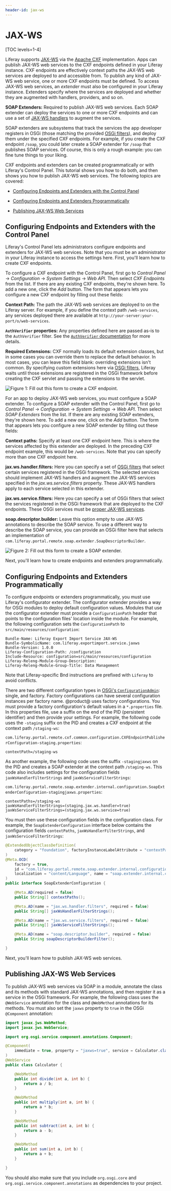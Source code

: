 ```yaml
---
header-id: jax-ws
---
```


# JAX-WS

[TOC levels=1-4]

Liferay supports
[JAX-WS](https://en.wikipedia.org/wiki/Java_API_for_XML_Web_Services)
via the [Apache CXF](http://cxf.apache.org/) implementation. Apps can publish
JAX-WS web services to the CXF endpoints defined in your Liferay instance. CXF
endpoints are effectively context paths the JAX-WS web services are deployed to
and accessible from. To publish any kind of JAX-WS web service, one or more CXF
endpoints must be defined. To access JAX-WS web services, an *extender* must
also be configured in your Liferay instance. Extenders specify where the
services are deployed and whether they are augmented with handlers, providers,
and so on.

**SOAP Extenders:** Required to publish JAX-WS web services. Each SOAP extender
can deploy the services to one or more CXF endpoints and can use a set of
[JAX-WS handlers](https://jax-ws.java.net/articles/handlers_introduction.html)
to augment the services.

SOAP extenders are subsystems that track the services the app developer
registers in OSGi (those matching the provided
[OSGi filters](https://osgi.org/javadoc/r6/core/org/osgi/framework/Filter.html)),
and deploy them under the specified CXF endpoints. For example, if you create
the CXF endpoint `/soap`, you could later create a SOAP extender for `/soap`
that publishes SOAP services. Of course, this is only a rough example: you can
fine tune things to your liking.

CXF endpoints and extenders can be created programmatically or with Liferay's
Control Panel. This tutorial shows you how to do both, and then shows you how to
publish JAX-WS web services. The following topics are covered:

- [Configuring Endpoints and Extenders with the Control Panel](/docs/7-2/frameworks/-/knowledge_base/f/jax-ws#configuring-endpoints-and-extenders-with-the-control-panel)

- [Configuring Endpoints and Extenders Programmatically](/docs/7-2/frameworks/-/knowledge_base/f/jax-ws#configuring-endpoints-and-extenders-programmatically)

- [Publishing JAX-WS Web Services](/docs/7-2/frameworks/-/knowledge_base/f/jax-ws#publishing-jax-ws-web-services)

## Configuring Endpoints and Extenders with the Control Panel

Liferay's Control Panel lets administrators configure endpoints and extenders
for JAX-WS web services. Note that you must be an administrator in your Liferay
instance to access the settings here. First, you'll learn how to create CXF
endpoints.

To configure a CXF endpoint with the Control Panel, first go to *Control Panel*
&rarr; *Configuration* &rarr; *System Settings* &rarr; *Web API*. Then select
*CXF Endpoints* from the list. If there are any existing CXF endpoints, they're
shown here. To add a new one, click the *Add* button. The form that appears
lets you configure a new CXF endpoint by filling out these fields:

**Context Path:** The path the JAX-WS web services are deployed to on the
Liferay server. For example, if you define the context path `/web-services`, any
services deployed there are available at
`http://your-server:your-port/o/web-services`.

**`AuthVerifier` properties:** Any properties defined here are passed as-is to
the `AuthVerifier` filter. See the
[`AuthVerifier` documentation](/docs/7-2/deploy/-/knowledge_base/d/authentication-verifiers)
for more details.

**Required Extensions:** CXF normally loads its default extension classes, but
in some cases you can override them to replace the default behavior. In most
cases, you can leave this field blank: overriding extensions isn't common. By
specifying custom extensions here via [OSGi filters](https://osgi.org/javadoc/r6/core/org/osgi/framework/Filter.html),
Liferay waits until those extensions are registered in the OSGi framework
before creating the CXF servlet and passing the extensions to the servlet.

![Figure 1: Fill out this form to create a CXF endpoint.](../../../images/cxf-endpoint-form.png)

For an app to deploy JAX-WS web services, you must configure a SOAP extender.
To configure a SOAP extender with the Control Panel, first go to *Control
Panel* &rarr; *Configuration* &rarr; *System Settings* &rarr; *Web API*. Then
select *SOAP Extenders* from the list. If there are any existing SOAP
extenders, they're shown here. To add a new one, click on the *Add* button. The
form that appears lets you configure a new SOAP extender by filling out these
fields:

**Context paths:** Specify at least one CXF endpoint here. This is where the
services affected by this extender are deployed. In the preceding CXF endpoint
example, this would be `/web-services`. Note that you can specify more than
one CXF endpoint here.

**jax.ws.handler.filters:** Here you can specify a set of
[OSGi filters](https://osgi.org/javadoc/r6/core/org/osgi/framework/Filter.html)
that select certain services registered in the OSGi framework. The selected
services should implement JAX-WS handlers and augment the JAX-WS services
specified in the *jax.ws.service.filters* property. These JAX-WS handlers
apply to each service selected in this extender.

**jax.ws.service.filters:** Here you can specify a set of OSGi filters that
select the services registered in the OSGi framework that are deployed to the
CXF endpoints. These OSGi services must be
[proper JAX-WS services](https://docs.oracle.com/javaee/7/tutorial/jaxws001.htm).

**soap.descriptor.builder:** Leave this option empty to use JAX-WS annotations
to describe the SOAP service. To use a different way to describe the SOAP
service, you can provide an OSGi filter here that selects an implementation of
`com.liferay.portal.remote.soap.extender.SoapDescriptorBuilder`.

![Figure 2: Fill out this form to create a SOAP extender.](../../../images/soap-extenders-form.png)

Next, you'll learn how to create endpoints and extenders programmatically.

## Configuring Endpoints and Extenders Programmatically

To configure endpoints or extenders programmatically, you must use Liferay's
configurator extender. The configurator extender provides a way for OSGi modules
to deploy default configuration values. Modules that use the configurator
extender must provide a `ConfigurationPath` header that points to the
configuration files' location inside the module. For example, the following
configuration sets the `ConfigurationPath` to
`src/main/resources/configuration`:

```properties
Bundle-Name: Liferay Export Import Service JAX-WS
Bundle-SymbolicName: com.liferay.exportimport.service.jaxws
Bundle-Version: 1.0.0
Liferay-Configuration-Path: /configuration
Include-Resource: configuration=src/main/resources/configuration
Liferay-Releng-Module-Group-Description:
Liferay-Releng-Module-Group-Title: Data Management
```

Note that Liferay-specific Bnd instructions are prefixed with `Liferay` to
avoid conflicts.

There are two different configuration types in
[OSGi's `ConfigurationAdmin`](https://osgi.org/javadoc/r4v42/org/osgi/service/cm/ConfigurationAdmin.html):
single, and factory. Factory configurations can have several configuration
instances per factory name. @product@ uses factory configurations. You
must provide a factory configuration's default values in a `*.properties` file.
In this properties file, use a suffix on the end of the PID (persistent
identifier) and then provide your settings. For example, the following code uses
the `-staging` suffix on the PID and creates a CXF endpoint at the context path
`/staging-ws`:

`com.liferay.portal.remote.cxf.common.configuration.CXFEndpointPublisherConfiguration-staging.properties`:

```properties
contextPath=/staging-ws
```

As another example, the following code uses the suffix `-stagingjaxws` on the
PID and creates a SOAP extender at the context path `/staging-ws`. This code
also includes settings for the configuration fields `jaxWsHandlerFilterStrings`
and `jaxWsServiceFilterStrings`:

`com.liferay.portal.remote.soap.extender.internal.configuration.SoapExtenderConfiguration-stagingjaxws.properties`:

```properties
contextPaths=/staging-ws
jaxWsHandlerFilterStrings=(staging.jax.ws.handler=true)
jaxWsServiceFilterStrings=(staging.jax.ws.service=true)
```

You must then use these configuration fields in the configuration class. For
example, the `SoapExtenderConfiguration` interface below contains the
configuration fields `contextPaths`, `jaxWsHandlerFilterStrings`, and
`jaxWsServiceFilterStrings`:

```java
@ExtendedObjectClassDefinition(
    category = "foundation", factoryInstanceLabelAttribute = "contextPaths"
)
@Meta.OCD(
    factory = true,
    id = "com.liferay.portal.remote.soap.extender.internal.configuration.SoapExtenderConfiguration",
    localization = "content/Language", name = "soap.extender.internal.configuration.name"
)
public interface SoapExtenderConfiguration {

    @Meta.AD(required = false)
    public String[] contextPaths();

    @Meta.AD(name = "jax.ws.handler.filters", required = false)
    public String[] jaxWsHandlerFilterStrings();

    @Meta.AD(name = "jax.ws.service.filters", required = false)
    public String[] jaxWsServiceFilterStrings();

    @Meta.AD(name = "soap.descriptor.builder", required = false)
    public String soapDescriptorBuilderFilter();

}
```

Next, you'll learn how to publish JAX-WS web services.

## Publishing JAX-WS Web Services

To publish JAX-WS web services via SOAP in a module, annotate the class and its
methods with standard JAX-WS annotations, and then register it as a service in
the OSGi framework. For example, the following class uses the `@WebService`
annotation for the class and `@WebMethod` annotations for its methods. You must
also set the `jaxws` property to `true` in the OSGi `@Component` annotation:

```java
import javax.jws.WebMethod;
import javax.jws.WebService;

import org.osgi.service.component.annotations.Component;

@Component(
    immediate = true, property = "jaxws=true", service = Calculator.class
)
@WebService
public class Calculator {

    @WebMethod
    public int divide(int a, int b) {
        return a / b;
    }

    @WebMethod
    public int multiply(int a, int b) {
        return a * b;
    }

    @WebMethod
    public int subtract(int a, int b) {
        return a - b;
    }

    @WebMethod
    public int sum(int a, int b) {
        return a + b;
    }

}
```

You should also make sure that you include `org.osgi.core` and
`org.osgi.service.component.annotations` as dependencies to your project.